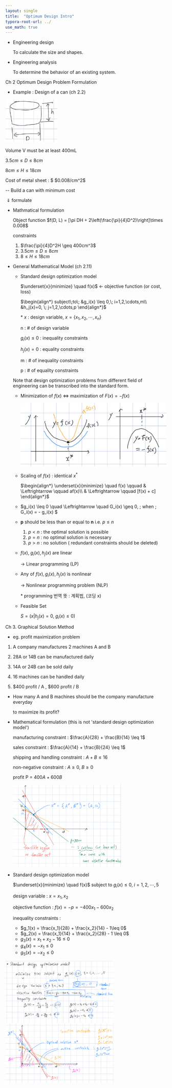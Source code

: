 ```yaml
---
layout: single
title:  "Optimum Design Intro"
typora-root-url: ../
use_math: true
---
```




- Engineering design

  To calculate the size and shapes.

- Engineering analysis

  To determine the behavior of an existing system.



Ch 2 Optimum Design Problem Formulation

- Example : Design of a can (ch 2.2)

<img src="/images/2023-08-28-Optimum Design Intro/image-20230828131207770.png" alt="image-20230828131207770" style="zoom:33%;" />

Volume V must be at least 400mL

$3.5cm \leq D \leq 8cm$

$8cm \leq H \leq 18cm$

Cost of metal sheet : $ \$0.008/cm^2$

-- Build a can with minimum cost

​                        $\Downarrow$ formulate

- Mathmatical formulation

  Object function $f(D, L) = [\pi DH + 2\left(\frac{\pi}{4}D^2)\right]\times 0.008$

  
  
  constraints 
  
  1. $\frac{\pi}{4}D^2H \geq 400cm^3$
  1. $3.5cm \leq D \leq 8cm$
  1. $8 \leq H \leq 18cm$

 

- General Mathematical Model (ch 2.11)

  - Standard design optimization model

    $\underset{x}{minimize} \quad f(x)$   $\leftarrow$  objective function (or cost, loss)
    
    $\begin{align*} 
    subject\;to\; &g_i(x) \leq 0,\; i=1,2,\cdots,m\\
    &h_j(x)=0, \; j=1,2,\cdots,p
    \end{align*}$
    
    
    
    &#42; $x$ : design variable, $x = \{x_1, x_2, \cdots, x_n\}$
    
       n : # of design variable
    
       $g_i(x) \leq 0$ : inequality constraints
    
       $h_j(x) = 0$ : equality constraints
    
       m : # of inequality constraints
    
       p  : # of equality constraints
    
    
    
  
   Note that design optimization problems from different field of engineering can be transcribed into the standard form.
  
  - Minimization of $f(x)$                     $\Leftrightarrow$                 maximization of $F(x) = -f(x)$
  
    <img src="/images/2023-08-28-Optimum Design Intro/IMG_0339 2023-08-30 02_10_09.jpg" alt="IMG_0339 2023-08-30 02_10_09" style="zoom:50%;" />
  
  - Scaling of $f(x)$ : identical $x^*$
  
    $\begin{align*}
    \underset{x}{minimize} \quad f(x) \qquad & \Leftrightarrow \qquad af(x)\\ 
    & \Leftrightarrow \qquad [f(x) + c]
    \end{align*}$
  
  - $g_i(x) \leq 0 \quad \Leftrightarrow \quad G_i(x) \geq 0, \; when \; G_i(x) = - g_i(x) $ 
  
  - **p** should be less than or equal to **n**     i.e. $p \leq n$ 
  
    1.  $p < n$ : the optimal solution is possible
    2.  $p =n$ : no optimal solution is necessary
    3.  $p > n$ : no solution ( redundant constraints should be deleted)
  
     
  
  - $f(x), \; g_i(x), h_j(x)$ are linear
  
    $\rightarrow$ Linear programming (LP)
  
  - Any of $f(x), g_i(x), h_j(x)$ is nonlinear
  
    $\rightarrow$ Nonlinear programming problem (NLP)
  
    &#42; programming 번역 뜻 : 계획법, (코딩 x)
  
  
  
  - Feasible Set
  
    $S = (x | h_j(x)=0, \; g_i(x) \leq 0)$
  
  

Ch 3. Graphical Solution Method

-  eg. profit maximization problem

  1.  A company manufactures 2 machines A and B

  2. 28A or 14B can be manufactured daily

  3. 14A or 24B can be sold daily

  4. 16 machines can be handled daily

  5. \$400 profit / A , \$600 profit / B

     

  - How many A and B machines should be the company manufacture everyday 

    to maximize its profit?

  

  - Mathematical formulation (this is not 'standard design optimization model')


    manufacturing constraint : $\frac{A}{28} + \frac{B}{14} \leq 1$
    
    sales constraint : $\frac{A}{14} + \frac{B}{24} \leq 1$
    
    shipping and handling constraint : $A+B\leq16$
    
    non-negative constraint : $A \geq 0,\; B\geq 0$


    profit P = $400 A + 600 B$
    
    <img src="/images/2023-08-28-Optimum Design Intro/abc.png" alt="abc" style="zoom: 33%;" />

  - Standard design optimization model

    $\underset{x}{minimize} \quad f(x)$   subject to   $g_i(x) \leq 0, \; i = 1,2, \cdots, 5$

    design variable :    $x = {x_1, x_2}$

    objective function :    $f(x) = -p = -400x_1 -600x_2$

    inequality constraints :

    - $g_1(x) = \frac{x_1}{28} + \frac{x_2}{14} - 1\leq 0$
    - $g_2(x) = \frac{x_1}{14} + \frac{x_2}{28} - 1 \leq 0$
    - $g_3(x) = x_1 + x_2 -16 \leq 0$
    - $g_4(x) = -x_1 \leq 0$
    - $g_5(x) = -x_2 \leq 0$

<img src="/images/2023-08-28-Optimum Design Intro/2.png" alt="2" style="zoom:33%;" />



<img src="/images/2023-08-28-Optimum Design Intro/3.png" alt="3" style="zoom: 33%;" />
